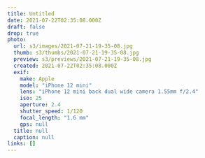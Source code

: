 ```yaml
---
title: Untitled
date: 2021-07-22T02:35:08.000Z
draft: false
drop: true
photo:
  url: s3/images/2021-07-21-19-35-08.jpg
  thumb: s3/thumbs/2021-07-21-19-35-08.jpg
  preview: s3/previews/2021-07-21-19-35-08.jpg
  created: 2021-07-22T02:35:08.000Z
  exif:
    make: Apple
    model: "iPhone 12 mini"
    lens: "iPhone 12 mini back dual wide camera 1.55mm f/2.4"
    iso: 25
    aperture: 2.4
    shutter_speed: 1/120
    focal_length: "1.6 mm"
    gps: null
  title: null
  caption: null
links: []
---
```


